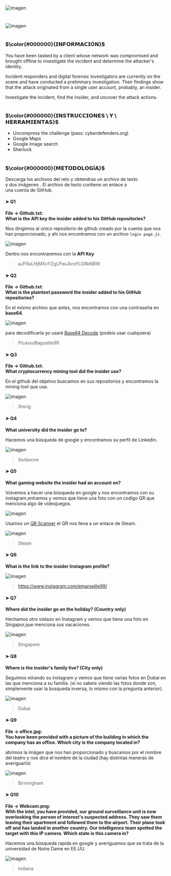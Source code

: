 ![imagen](https://user-images.githubusercontent.com/126393691/222401430-4b12dd1c-3b33-4491-9478-4d7dd0bbd2db.png)

#

![imagen](https://user-images.githubusercontent.com/126393691/222400113-cc1e2dde-8774-4b23-99f1-d294fc377833.png)

#

### $\color{#000000}{𝗜𝗡𝗙𝗢𝗥𝗠𝗔𝗖𝗜Ó𝗡}$
You have been tasked by a client whose network was compromised and brought offline to investigate the incident and determine the attacker's identity.

Incident responders and digital forensic investigators are currently on the scene and have conducted a preliminary investigation. Their findings show that the attack originated from a single user account, probably, an insider.

Investigate the incident, find the insider, and uncover the attack actions.

#

### $\color{#000000}{𝗜𝗡𝗦𝗧𝗥𝗨𝗖𝗖𝗜𝗢𝗡𝗘𝗦 \ 𝗬 \ 𝗛𝗘𝗥𝗥𝗔𝗠𝗜𝗘𝗡𝗧𝗔𝗦}$
- Uncompress the challenge (pass: cyberdefenders.org)
- Google Maps
- Google Image search
- Sherlock

#

### $\color{#000000}{𝗠𝗘𝗧𝗢𝗗𝗢𝗟𝗢𝗚Í𝗔}$
Descarga los archivos del reto y obtendras un archivo de texto <br> y dos imágenes . El archivo de texto contiene un enlace a <br> una cuenta de GitHub. 

#### ➤ Q1
**File -> Github.txt:** <br>
**What is the API key the insider added to his GitHub repositories?** 

Nos dirigimos al único repositorio de github creado por la cuenta que nos han proporcionado, y ahi nos encontramos con un archivo `login page.js`.

![imagen](https://user-images.githubusercontent.com/126393691/222410895-87e53023-4720-4b9c-86b7-a460aba03d74.png)

Dentro nos encontraremos con la **API Key** 
>aJFRaLHjMXvYZgLPwiJkroYLGRkNBW

#### ➤ Q2
**File -> Github.txt:** <br>
**What is the plaintext password the insider added to his GitHub repositories?**

En el mismo archivo que antes, nos encontramos con una contraseña en **base64**.

![imagen](https://user-images.githubusercontent.com/126393691/222412586-50898aa8-7256-4123-a518-4be762492df6.png)

para decodificarla yo usaré [Base64 Decode](https://www.base64decode.org/) (podeis usar cualquiera)
>PicassoBaguette99

#### ➤ 𝗤3
**File -> Github.txt:** <br>
**What cryptocurrency mining tool did the insider use?** 

En el github del objetivo buscamos en sus repositorios y encontramos la mining tool que usa.

![imagen](https://user-images.githubusercontent.com/126393691/222417202-8f7a80b2-653c-4a08-942a-f9f295dd9710.png)
> Xmrig

#### ➤ Q4
**What university did the insider go to?**

Hacemos una búsqueda de google y encontramos su perfil de Linkedin.

![imagen](https://user-images.githubusercontent.com/126393691/222688671-6be71e75-fd8d-45b2-891f-7573bd62ef0c.png)
> Sorbonne

#### ➤ Q5
**What gaming website the insider had an account on?**

Volvemos a hacer una búsqueda en google y nos encontramos con su instagram,entramos y vemos que tiene una foto con un codigo QR que menciona algo de videojuegos.

![imagen](https://user-images.githubusercontent.com/126393691/222690556-a1c76084-621f-481c-942a-63323653fa36.png)

Usamos un [QR Scanner](https://www.qrscanner.org/) el QR nos lleva a un enlace de Steam.

![imagen](https://user-images.githubusercontent.com/126393691/222691280-513ed23f-13db-4170-a1d7-7067ec9caf05.png)
> Steam

#### ➤ Q6
**What is the link to the insider Instagram profile?**

![imagen](https://user-images.githubusercontent.com/126393691/222691891-36de456f-235c-4aa0-a837-2d2a592783e6.png)
> https://www.instagram.com/emarseille99/

#### ➤ Q7
**Where did the insider go on the holiday? (Country only)**

Hechamos otro vistazo en Instagram y vemos que tiene una foto en Singapur,que menciona sus vacaciones. 

![imagen](https://user-images.githubusercontent.com/126393691/222692512-bedac016-4b03-474f-bb52-7b4bbc7ca4b8.png)
> Singapore

#### ➤ Q8
**Where is the insider's family live? (City only)**

Seguimos mirando su instagram y vemos que tiene varias fotos en Dubai en las que menciona a su familia. (si no sabeis viendo las fotos donde son, simplemente usar la busqueda inversa, lo mismo con la pregunta anterior).

![imagen](https://user-images.githubusercontent.com/126393691/222693022-47565838-8229-4c5e-9d65-697631b848a9.png)
> Dubai

#### ➤ Q9
**File -> office.jpg:** <br>
**You have been provided with a picture of the building in which the company has an office. Which city is the company located in?** 

abrimos la imágen que nos han proporcionado y buscamos por el nombre del teatro y nos dice el nombre de la ciudad (hay distintas maneras de averiguarlo)

![imagen](https://user-images.githubusercontent.com/126393691/222695580-9199158f-ba22-466f-8997-49e2d5868ac0.png)
> Birmingham

#### ➤ Q10
**File -> Webcam.png:** <br>
**With the intel, you have provided, our ground surveillance unit is now overlooking the person of interest's suspected address. They saw them leaving their apartment and followed them to the airport. Their plane took off and has landed in another country. Our intelligence team spotted the target with this IP camera. Which state is this camera in?**

Hacemos una búsqueda rapida en google y averiguamos que se trata de la universidad de Notre Dame en EE.UU.

![imagen](https://user-images.githubusercontent.com/126393691/222696974-25db5a12-0e77-4e72-b3a4-c81488c3866e.png)
> Indiana
